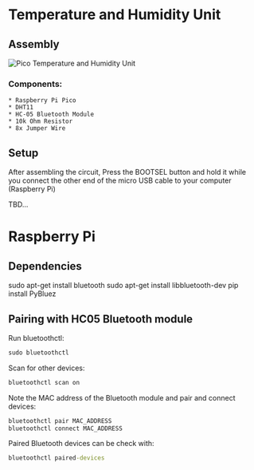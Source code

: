 # Temperature and Humidity Unit
## Assembly
![Pico Temperature and Humidity Unit](/images/pico-temp-humidity-unit.jpg)

### Components:
    * Raspberry Pi Pico
    * DHT11
    * HC-05 Bluetooth Module
    * 10k Ohm Resistor
    * 8x Jumper Wire


## Setup
After assembling the circuit, Press the BOOTSEL button and hold it while you connect the other end of the micro USB cable to your computer (Raspberry Pi)

TBD...

# Raspberry Pi

## Dependencies
sudo apt-get install bluetooth
sudo apt-get install libbluetooth-dev
pip install PyBluez


## Pairing with HC05 Bluetooth module
Run bluetoothctl:
```bat
sudo bluetoothctl
```
Scan for other devices:
```bat
bluetoothctl scan on
```
Note the MAC address of the Bluetooth module and pair and connect devices:
```bat
bluetoothctl pair MAC_ADDRESS
bluetoothctl connect MAC_ADDRESS
```
Paired Bluetooth devices can be check with:
```bat
bluetoothctl paired-devices
```